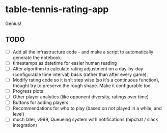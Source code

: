 # table-tennis-rating-app

Genius!


## TODO

- [ ] Add all the infrastructure code - and make a script to automatically generate the notebook.
- [ ] timestamps as datetime for easier human reading
- [ ] Alter algorithm to calculate rating adjustment on a day-by-day (configurable time interval) basis (rather than after every game).
- [ ] Modify rating code so it isn't step wise (so it's a continuous function), thought try to preserve the rough shape. Make it configurable too
- [ ] Progress plots
- [ ] Other player analytics (like opponent diversity, ratings over time)
- [ ] Buttons for adding players
- [ ] Recommendations for who to play (based on not played in a while, and level)
- [ ] much later, v999, Queueing system with notifications (hipchat / slack integration)
